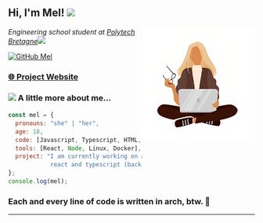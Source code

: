 <h2> Hi, I'm Mel! <img src="https://www.pngall.com/wp-content/uploads/15/Cute-Frog-PNG-Cutout.png" width="50"></h2>
<img align='right' src="https://github.com/adrien-schndr/adrien-schndr/blob/main/girl.png" width="230">
<p><em>Engineering school student at <a href="https://www-ensibs.univ-ubs.fr/fr/index.html">Polytech Bretagne</a><img src="https://media.giphy.com/media/WUlplcMpOCEmTGBtBW/giphy.gif" width="30"> 
</em></p>

[![GitHub Mel](https://img.shields.io/github/followers/adrien-schndr?label=follow&style=social)](https://github.com/adrien-schndr)

### [🌐 Project Website](https://mel.schndr.pro)

### <img src="https://media.giphy.com/media/VgCDAzcKvsR6OM0uWg/giphy.gif" width="50"> A little more about me...  

```javascript
const mel = {
  pronouns: "she" | "her",
  age: 18,
  code: [Javascript, Typescript, HTML, CSS, Python],
  tools: [React, Node, Linux, Docker],
  project: "I am currently working on a website made with \
            react and typescript (back-end & front-end)"
};
console.log(mel);
```

### Each and every line of code is written in arch, btw. 🖤

---
